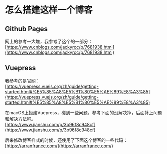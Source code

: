 # 怎么搭建这样一个博客

## Github Pages

网上的参考一大堆，我参考了这个的一部分：  
[https://www.cnblogs.com/jackyroc/p/7681938.html](https://www.cnblogs.com/jackyroc/p/7681938.html)

## Vuepress

我参考的是官网：  
[https://vuepress.vuejs.org/zh/guide/getting-started.html#%E5%85%A8%E5%B1%80%E5%AE%89%E8%A3%85](https://vuepress.vuejs.org/zh/guide/getting-started.html#%E5%85%A8%E5%B1%80%E5%AE%89%E8%A3%85)

在macOS上搭建Vuepress，碰到一些问题，参考下面的没解决掉，后面补上问题和解决方法吧。  
[https://www.jianshu.com/p/3b96f8c948cf](https://www.jianshu.com/p/3b96f8c948cf)

后来修改博客样式的时候，还使用了下面这个博客的一些代码：  
[https://arranfrance.com/](https://arranfrance.com/)

<!-- TODO 在macOS上搭建Vuepress，碰到一些问题，参考下面的没解决掉，后面补上问题和解决方法吧 -->